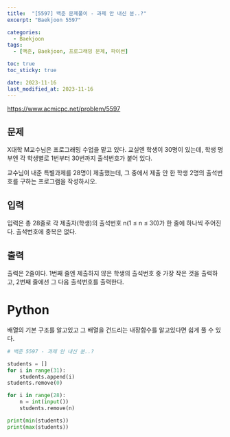 ```yaml
---
title:  "[5597] 백준 문제풀이 - 과제 안 내신 분..?"
excerpt: "Baekjoon 5597"

categories:
  - Baekjoon
tags:
  - [백준, Baekjoon, 프로그래밍 문제, 파이썬]

toc: true
toc_sticky: true

date: 2023-11-16
last_modified_at: 2023-11-16
---
```


https://www.acmicpc.net/problem/5597

## 문제
X대학 M교수님은 프로그래밍 수업을 맡고 있다. 교실엔 학생이 30명이 있는데, 학생 명부엔 각 학생별로 1번부터 30번까지 출석번호가 붙어 있다.

교수님이 내준 특별과제를 28명이 제출했는데, 그 중에서 제출 안 한 학생 2명의 출석번호를 구하는 프로그램을 작성하시오.

## 입력
입력은 총 28줄로 각 제출자(학생)의 출석번호 n(1 ≤ n ≤ 30)가 한 줄에 하나씩 주어진다. 출석번호에 중복은 없다.

## 출력
출력은 2줄이다. 1번째 줄엔 제출하지 않은 학생의 출석번호 중 가장 작은 것을 출력하고, 2번째 줄에선 그 다음 출석번호를 출력한다.

# Python

배열의 기본 구조를 알고있고 그 배열을 건드리는 내장함수를 알고있다면 쉽게 풀 수 있다.

```py
# 백준 5597 - 과제 안 내신 분..?

students = []
for i in range(31):
    students.append(i)
students.remove(0)

for i in range(28):
    n = int(input())
    students.remove(n)

print(min(students))
print(max(students))
```
